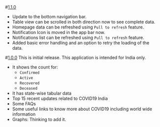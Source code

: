 #[1.1.0](https://github.com/elanandkumar/covid19info-IN.git/compare/v1.1.0...master)

- Update to the bottom navigation bar.
- Table view can be scrolled in both direction now to see complete data.
- Homepage data can be refreshed using `Pull to refresh` feature.
- Notification Icon is moved in the app bar now.
- Notifications list can be refreshed using `Pull to refresh` feature.
- Added basic error handling and an option to retry the loading of the data.

#[1.0.0](https://github.com/elanandkumar/covid19info-IN.git)
This is initial release. This application is intended for India only.

- It shows the count for:
  - `Confirmed`
  - `Active`
  - `Recovered`
  - `Deceased`
- It has state-wise tabular data
- Top 15 recent updates related to COVID19 India
- Some FAQs
- Some useful links to know more about COVID19 including world wide information
- Graphs: Thinking to add it.
